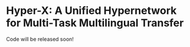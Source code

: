 # Hyper-X: A Unified Hypernetwork for Multi-Task Multilingual Transfer

Code will be released soon!
